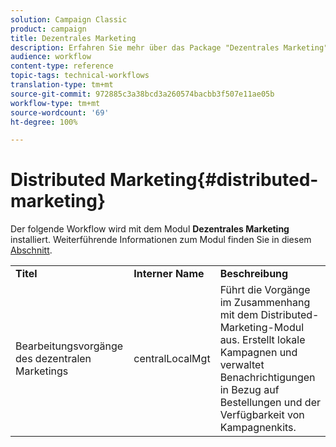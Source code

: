 ```yaml
---
solution: Campaign Classic
product: campaign
title: Dezentrales Marketing
description: Erfahren Sie mehr über das Package "Dezentrales Marketing".
audience: workflow
content-type: reference
topic-tags: technical-workflows
translation-type: tm+mt
source-git-commit: 972885c3a38bcd3a260574bacbb3f507e11ae05b
workflow-type: tm+mt
source-wordcount: '69'
ht-degree: 100%

---
```



# Distributed Marketing{#distributed-marketing}

Der folgende Workflow wird mit dem Modul **Dezentrales Marketing** installiert. Weiterführende Informationen zum Modul finden Sie in diesem [Abschnitt](../../campaign/using/about-distributed-marketing.md).

<table> 
 <tbody> 
  <tr> 
   <td> <strong>Titel</strong><br /> </td> 
   <td> <strong>Interner Name</strong><br /> </td> 
   <td> <strong>Beschreibung</strong><br /> </td> 
  </tr> 
  <tr> 
   <td> <span class="uicontrol">Bearbeitungsvorgänge des dezentralen Marketings</span> <br /> </td> 
   <td> <span class="uicontrol">centralLocalMgt</span> <br /> </td> 
   <td> Führt die Vorgänge im Zusammenhang mit dem Distributed-Marketing-Modul aus. Erstellt lokale Kampagnen und verwaltet Benachrichtigungen in Bezug auf Bestellungen und der Verfügbarkeit von Kampagnenkits.<br /> </td> 
  </tr> 
 </tbody> 
</table>

